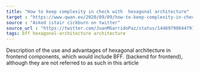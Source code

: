 ```yaml
---
title: "How to keep complexity in check with  hexagonal architecture"
target : "https://www.qwan.eu/2020/09/09/how-to-keep-complexity-in-check-with-hexagonal-architecture.html"
source : "Asked istair cickburn on twitter"
source_url : "https://twitter.com/JuanMGarridoPaz/status/1446979084479774724?t=sa7QOPPUDNIzidnjUqYCDQ&s=19"
tags: bff hexagonal-architecture architecture 
---
```


Description of the use and advantages of hexagonal architecture in frontend components, which would include BFF. (backend for frontend), although they are not referred to as such in this article